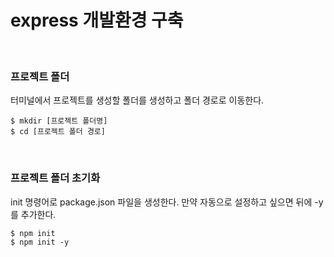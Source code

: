 # express 개발환경 구축

<br>

### 프로젝트 폴더
터미널에서 프로젝트를 생성할 폴더를 생성하고 폴더 경로로 이동한다.
```
$ mkdir [프로젝트 폴더명]
$ cd [프로젝트 폴더 경로]
```

<br>

### 프로젝트 폴더 초기화
init 명령어로 package.json 파일을 생성한다. 만약 자동으로 설정하고 싶으면 뒤에 -y를 추가한다.
```
$ npm init
$ npm init -y
```
